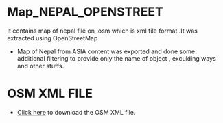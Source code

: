 # Map_NEPAL_OPENSTREET
It contains map of nepal file on .osm which is xml file format .It was extracted using OpenStreetMap 

* Map of Nepal from ASIA content was  exported and done some additional filtering to provide only the name of object , exculding ways and other stuffs.


# OSM XML FILE 

* [Click here](https://drive.google.com/file/d/1BhYL2e4obgN3d4eKEd8rNV0X0XuP8HPV/view?usp=drive_link) to download the OSM XML file.


